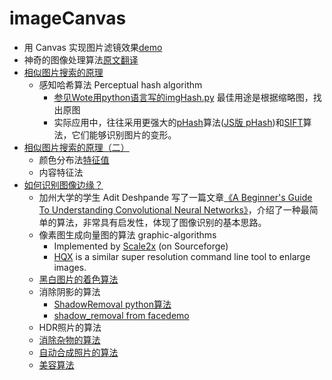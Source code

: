 # imageCanvas

- 用 Canvas 实现图片滤镜效果[demo](https://webcoding.github.io/imageCanvas/filter)
- 神奇的图像处理算法[原文](http://www.scriptol.com/programming/graphic-algorithms.php)[翻译](http://www.ruanyifeng.com/blog/2011/08/amazing_algorithms_of_image_processing.html)
- [相似图片搜索的原理](http://www.ruanyifeng.com/blog/2011/07/principle_of_similar_image_search.html)
  - 感知哈希算法 Perceptual hash algorithm
    - [参见Wote用python语言写的imgHash.py](http://www.ruanyifeng.com/blog/2011/07/imgHash.txt) 最佳用途是根据缩略图，找出原图
    - 实际应用中，往往采用更强大的[pHash](http://www.phash.org/)算法([JS版 pHash](https://github.com/scienceai/phash-imagemagick))和[SIFT](http://en.wikipedia.org/wiki/Scale-invariant_feature_transform)算法，它们能够识别图片的变形。
- [相似图片搜索的原理（二）](http://www.ruanyifeng.com/blog/2013/03/similar_image_search_part_ii.html)
  - 颜色分布法[特征值](http://www.isnowfy.com/similar-image-search/)
  - 内容特征法
- [如何识别图像边缘？](http://www.ruanyifeng.com/blog/2016/07/edge-recognition.html)
  - 加州大学的学生 Adit Deshpande 写了一篇文章[《A Beginner's Guide To Understanding Convolutional Neural Networks》](https://adeshpande3.github.io/adeshpande3.github.io/A-Beginner%27s-Guide-To-Understanding-Convolutional-Neural-Networks/)，介绍了一种最简单的算法，非常具有启发性，体现了图像识别的基本思路。
  - 像素图生成向量图的算法 graphic-algorithms
    - Implemented by [Scale2x](http://www.scale2x.it/) (on Sourceforge)
    - [HQX](https://github.com/phoboslab/js-hqx) is a similar super resolution command line tool to enlarge images.
  - [黑白图片的着色算法](http://www.cs.huji.ac.il/~yweiss/Colorization/index.html)
  - 消除阴影的算法
    - [ShadowRemoval python算法](http://www.cs.huji.ac.il/~danix/ShadowRemoval/)
    - [shadow_removal from face](https://github.com/imgproc2014/shadow_removal)[demo](http://imgproc2014.github.io/shadow_removal/)
  - HDR照片的算法
  - [消除杂物的算法](http://www.logarithmic.net/pfh/resynthesizer)
  - [自动合成照片的算法](http://cg.cs.tsinghua.edu.cn/montage/main.htm)
  - [美容算法](http://www.leyvand.com/beautification2008/)
